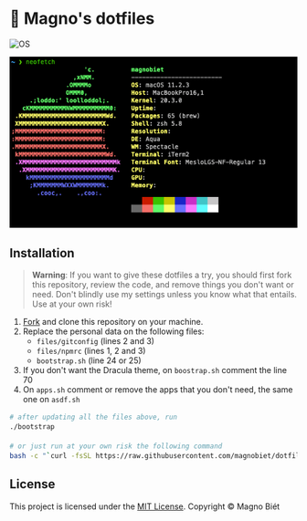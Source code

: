 #  Magno's dotfiles

![OS](https://img.shields.io/badge/OS-%20macOS-light)

![Preview](preview.png)

## Installation

> **Warning**: If you want to give these dotfiles a try, you should first fork this repository, review the code, and remove things you don't want or need. Don't blindly use my settings unless you know what that entails. Use at your own risk!

1. [Fork](https://github.com/magnobiet/dotfiles-macos/fork) and clone this repository on your machine.
2. Replace the personal data on the following files:
   - `files/gitconfig` (lines 2 and 3)
   - `files/npmrc` (lines 1, 2 and 3)
   - `bootstrap.sh` (line 24 or 25)
3. If you don't want the Dracula theme, on `boostrap.sh` comment the line 70
4. On `apps.sh` comment or remove the apps that you don't need, the same one on `asdf.sh`

```bash
# after updating all the files above, run
./bootstrap

# or just run at your own risk the following command
bash -c "`curl -fsSL https://raw.githubusercontent.com/magnobiet/dotfiles-macos/master/bootstrap.sh`"
```

## License

This project is licensed under the [MIT License](https://magno.mit-license.org/2021). Copyright © Magno Biét
